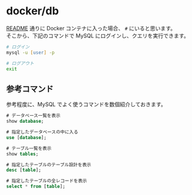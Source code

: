 # docker/db

[README](/README.md) 通りに Docker コンテナに入った場合、 `#` にいると思います。  
そこから、下記のコマンドで MySQL にログインし、クエリを実行できます。

```zsh
# ログイン
mysql -u [user] -p

# ログアウト
exit
```

## 参考コマンド

参考程度に、MySQL でよく使うコマンドを数個紹介しておきます。

```sql
# データベース一覧を表示
show database;

# 指定したデータベースの中に入る
use [database];

# テーブル一覧を表示
show tables;

# 指定したテーブルのテーブル設計を表示
desc [table];

# 指定したテーブルの全レコードを表示
select * from [table];
```
